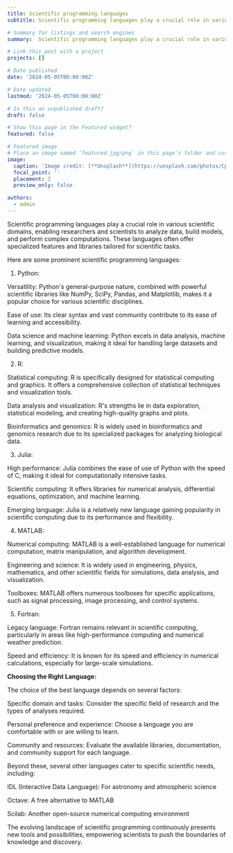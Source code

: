 ```yaml
---
title: Scientific programming languages
subtitle: Scientific programming languages play a crucial role in various scientific domains, enabling researchers and scientists to analyze data, build models, and perform complex computations.

# Summary for listings and search engines
summary:  Scientific programming languages play a crucial role in various scientific domains, enabling researchers and scientists to analyze data, build models, and perform complex computations.

# Link this post with a project
projects: []

# Date published
date: '2024-05-05T00:00:00Z'

# Date updated
lastmod: '2024-05-05T00:00:00Z'

# Is this an unpublished draft?
draft: false

# Show this page in the Featured widget?
featured: false

# Featured image
# Place an image named `featured.jpg/png` in this page's folder and customize its options here.
image:
  caption: 'Image credit: [**Unsplash**](https://unsplash.com/photos/CpkOjOcXdUY)'
  focal_point: ''
  placement: 2
  preview_only: false

authors:
  - admin
---
```


Scientific programming languages play a crucial role in various scientific domains, enabling researchers and scientists to analyze data, build models, and perform complex computations. These languages often offer specialized features and libraries tailored for scientific tasks.

Here are some prominent scientific programming languages:

1. Python:

Versatility: Python's general-purpose nature, combined with powerful scientific libraries like NumPy, SciPy, Pandas, and Matplotlib, makes it a popular choice for various scientific disciplines.
 
Ease of use: Its clear syntax and vast community contribute to its ease of learning and accessibility.

Data science and machine learning: Python excels in data analysis, machine learning, and visualization, making it ideal for handling large datasets and building predictive models.

2. R:

Statistical computing: R is specifically designed for statistical computing and graphics. It offers a comprehensive collection of statistical techniques and visualization tools.

Data analysis and visualization: R's strengths lie in data exploration, statistical modeling, and creating high-quality graphs and plots.

Bioinformatics and genomics: R is widely used in bioinformatics and genomics research due to its specialized packages for analyzing biological data.

3. Julia:

High performance: Julia combines the ease of use of Python with the speed of C, making it ideal for computationally intensive tasks.

Scientific computing: It offers libraries for numerical analysis, differential equations, optimization, and machine learning.

Emerging language: Julia is a relatively new language gaining popularity in scientific computing due to its performance and flexibility.

4. MATLAB:

Numerical computing: MATLAB is a well-established language for numerical computation, matrix manipulation, and algorithm development.

Engineering and science: It is widely used in engineering, physics, mathematics, and other scientific fields for simulations, data analysis, and visualization.

Toolboxes: MATLAB offers numerous toolboxes for specific applications, such as signal processing, image processing, and control systems.

5. Fortran:

Legacy language: Fortran remains relevant in scientific computing, particularly in areas like high-performance computing and numerical weather prediction.

Speed and efficiency: It is known for its speed and efficiency in numerical calculations, especially for large-scale simulations.

**Choosing the Right Language:**

The choice of the best language depends on several factors:

Specific domain and tasks: Consider the specific field of research and the types of analyses required.

Personal preference and experience: Choose a language you are comfortable with or are willing to learn.

Community and resources: Evaluate the available libraries, documentation, and community support for each language.

Beyond these, several other languages cater to specific scientific needs, including:

IDL (Interactive Data Language): For astronomy and atmospheric science

Octave: A free alternative to MATLAB

Scilab: Another open-source numerical computing environment

The evolving landscape of scientific programming continuously presents new tools and possibilities, empowering scientists to push the boundaries of knowledge and discovery.









